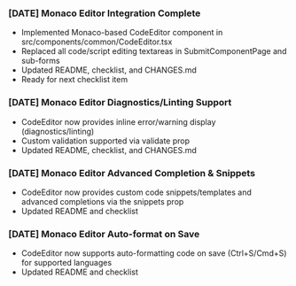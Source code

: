 ### [DATE] Monaco Editor Integration Complete
- Implemented Monaco-based CodeEditor component in src/components/common/CodeEditor.tsx
- Replaced all code/script editing textareas in SubmitComponentPage and sub-forms
- Updated README, checklist, and CHANGES.md
- Ready for next checklist item 

### [DATE] Monaco Editor Diagnostics/Linting Support
- CodeEditor now provides inline error/warning display (diagnostics/linting)
- Custom validation supported via validate prop
- Updated README, checklist, and CHANGES.md 

### [DATE] Monaco Editor Advanced Completion & Snippets
- CodeEditor now provides custom code snippets/templates and advanced completions via the snippets prop
- Updated README and checklist 

### [DATE] Monaco Editor Auto-format on Save
- CodeEditor now supports auto-formatting code on save (Ctrl+S/Cmd+S) for supported languages
- Updated README and checklist 